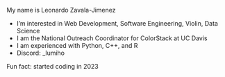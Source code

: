 My name is Leonardo Zavala-Jimenez
- I’m interested in Web Development, Software Engineering, Violin, Data Science
- I am the National Outreach Coordinator for ColorStack at UC Davis
- I am experienced with Python, C++, and R
- Discord: _lumiho
  
Fun fact: started coding in 2023

<!---
Lumiho/Lumiho is a ✨ special ✨ repository because its `README.md` (this file) appears on your GitHub profile.
You can click the Preview link to take a look at your changes.
--->
